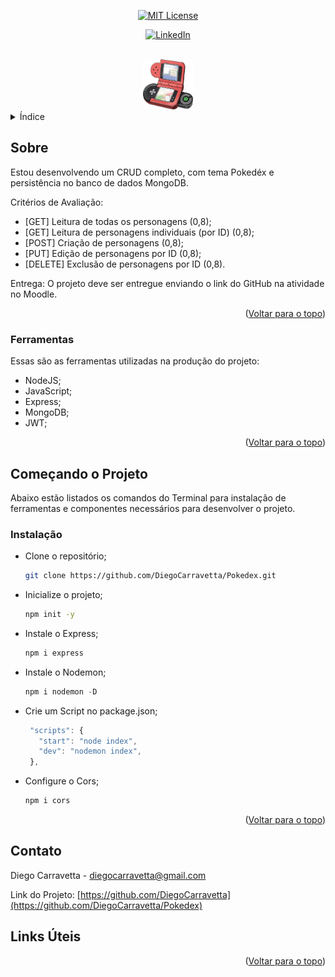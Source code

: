 <!-- Botão lateral para subir a tela -->
<a name="readme-top"></a>

<!-- Uma div com align center para deixar centralizado -->
<div align="center">

  <!-- Na últioma () eu coloco o endereço do site -->
  [![MIT License][license-shield]](https://github.com/DiegoCarravetta/Pokedex/blob/main/LICENSE)
  <!-- Preciso aprender a colocar meu link do Linkedin -->
  [![LinkedIn][linkedin-shield]](https://www.linkedin.com/in/diego-carravetta-4aa0a5215/)

</div>

<!-- br para quebrar a linha -->
<br />

<!-- Uma div com align center para colocar a logo do projeto -->
<div align="center">
  <img src="images/Pokedex.png" alt="Logo" width="80" height="80">
</div>

<!-- Índice -->
<details>
  <summary>Índice</summary>
  <ol>
    <li>
      <!-- Link para o título -->
      <a href="#sobre">Sobre</a>
      <ul>
        <li><a href="#ferramentas">Ferramentas</a></li>
      </ul>
    </li>
    <li>
      <a href="#comecando">Começando o Projeto</a>
      <ul>
        <li><a href="#instalacao">Instalação</a></li>
      </ul>
    </li>
    <li><a href="#contato">Contato</a></li>
  </ol>
</details>

<!-- Título Sobre -->
## Sobre

Estou desenvolvendo um CRUD completo, com tema Pokedéx e persistência no banco de dados MongoDB.

Critérios de Avaliação:
* [GET] Leitura de todas os personagens (0,8);
* [GET] Leitura de personagens individuais (por ID) (0,8);
* [POST] Criação de personagens (0,8);
* [PUT] Edição de personagens por ID (0,8);
* [DELETE] Exclusão de personagens por ID (0,8).

Entrega:
O projeto deve ser entregue enviando o link do GitHub na atividade no Moodle.

<!-- Aqui eu uso o link lateral para subir a tela -->
<p align="right">(<a href="#readme-top">Voltar para o topo</a>)</p>

### Ferramentas

Essas são as ferramentas utilizadas na produção do projeto:
* NodeJS;
* JavaScript;
* Express;
* MongoDB;
* JWT;

<p align="right">(<a href="#readme-top">Voltar para o topo</a>)</p>

## Começando o Projeto

Abaixo estão listados os comandos do Terminal para instalação de ferramentas e componentes necessários para desenvolver o projeto.

### Instalação

* Clone o repositório;
   ```sh
   git clone https://github.com/DiegoCarravetta/Pokedex.git
   ```
* Inicialize o projeto;
   ```sh
   npm init -y
   ```
* Instale o Express;
   ```js
   npm i express
   ```
* Instale o Nodemon;
   ```js
   npm i nodemon -D
   ```
* Crie um Script no package.json;
   ```js
    "scripts": {
      "start": "node index",
      "dev": "nodemon index",
    },
   ```
* Configure o Cors;
   ```js
   npm i cors
   ```

<p align="right">(<a href="#readme-top">Voltar para o topo</a>)</p>

## Contato

Diego Carravetta - diegocarravetta@gmail.com

Link do Projeto: [https://github.com/DiegoCarravetta](https://github.com/DiegoCarravetta/Pokedex)

## Links Úteis

[linkedin-shield]: https://img.shields.io/badge/-LinkedIn-black.svg?style=for-the-badge&logo=linkedin&colorB=555
[license-shield]: https://img.shields.io/github/license/othneildrew/Best-README-Template.svg?style=for-the-badge

<p align="right">(<a href="#readme-top">Voltar para o topo</a>)</p>
